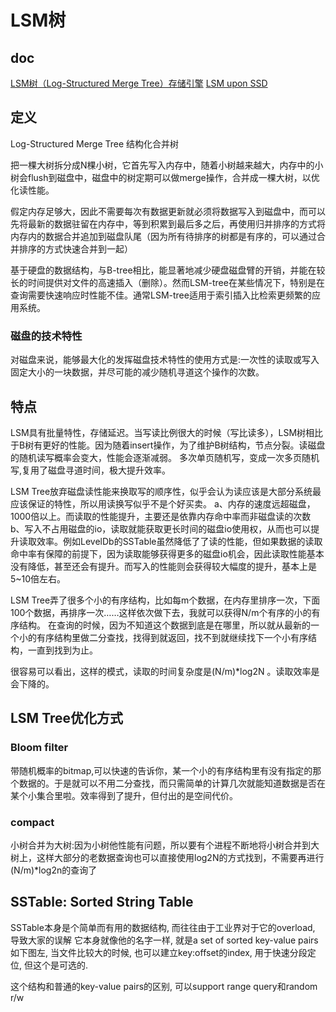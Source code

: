 # LSM树
## doc
[LSM树（Log-Structured Merge Tree）存储引擎](http://blog.csdn.net/u014774781/article/details/52105708)
[LSM upon SSD](https://www.jianshu.com/p/40dbdf4a3d13)






## 定义
Log-Structured Merge Tree
结构化合并树

把一棵大树拆分成N棵小树，它首先写入内存中，随着小树越来越大，内存中的小树会flush到磁盘中，磁盘中的树定期可以做merge操作，合并成一棵大树，以优化读性能。

假定内存足够大，因此不需要每次有数据更新就必须将数据写入到磁盘中，而可以先将最新的数据驻留在内存中，等到积累到最后多之后，再使用归并排序的方式将内存内的数据合并追加到磁盘队尾（因为所有待排序的树都是有序的，可以通过合并排序的方式快速合并到一起）

基于硬盘的数据结构，与B-tree相比，能显著地减少硬盘磁盘臂的开销，并能在较长的时间提供对文件的高速插入（删除）。然而LSM-tree在某些情况下，特别是在查询需要快速响应时性能不佳。通常LSM-tree适用于索引插入比检索更频繁的应用系统。

### 磁盘的技术特性
对磁盘来说，能够最大化的发挥磁盘技术特性的使用方式是:一次性的读取或写入固定大小的一块数据，并尽可能的减少随机寻道这个操作的次数。


## 特点
LSM具有批量特性，存储延迟。当写读比例很大的时候（写比读多），LSM树相比于B树有更好的性能。因为随着insert操作，为了维护B树结构，节点分裂。读磁盘的随机读写概率会变大，性能会逐渐减弱。 多次单页随机写，变成一次多页随机写,复用了磁盘寻道时间，极大提升效率。

LSM Tree放弃磁盘读性能来换取写的顺序性，似乎会认为读应该是大部分系统最应该保证的特性，所以用读换写似乎不是个好买卖。
a、内存的速度远超磁盘，1000倍以上。而读取的性能提升，主要还是依靠内存命中率而非磁盘读的次数
b、写入不占用磁盘的io，读取就能获取更长时间的磁盘io使用权，从而也可以提升读取效率。例如LevelDb的SSTable虽然降低了了读的性能，但如果数据的读取命中率有保障的前提下，因为读取能够获得更多的磁盘io机会，因此读取性能基本没有降低，甚至还会有提升。而写入的性能则会获得较大幅度的提升，基本上是5~10倍左右。


LSM Tree弄了很多个小的有序结构，比如每m个数据，在内存里排序一次，下面100个数据，再排序一次……这样依次做下去，我就可以获得N/m个有序的小的有序结构。
在查询的时候，因为不知道这个数据到底是在哪里，所以就从最新的一个小的有序结构里做二分查找，找得到就返回，找不到就继续找下一个小有序结构，一直到找到为止。

很容易可以看出，这样的模式，读取的时间复杂度是(N/m)*log2N 。读取效率是会下降的。

## LSM Tree优化方式
### Bloom filter
带随机概率的bitmap,可以快速的告诉你，某一个小的有序结构里有没有指定的那个数据的。于是就可以不用二分查找，而只需简单的计算几次就能知道数据是否在某个小集合里啦。效率得到了提升，但付出的是空间代价。

### compact
小树合并为大树:因为小树他性能有问题，所以要有个进程不断地将小树合并到大树上，这样大部分的老数据查询也可以直接使用log2N的方式找到，不需要再进行(N/m)*log2n的查询了


## SSTable: Sorted String Table

SSTable本身是个简单而有用的数据结构, 而往往由于工业界对于它的overload, 导致大家的误解 
它本身就像他的名字一样, 就是a set of sorted key-value pairs 
如下图左, 当文件比较大的时候, 也可以建立key:offset的index, 用于快速分段定位, 但这个是可选的.


这个结构和普通的key-value pairs的区别, 可以support range query和random r/w





























